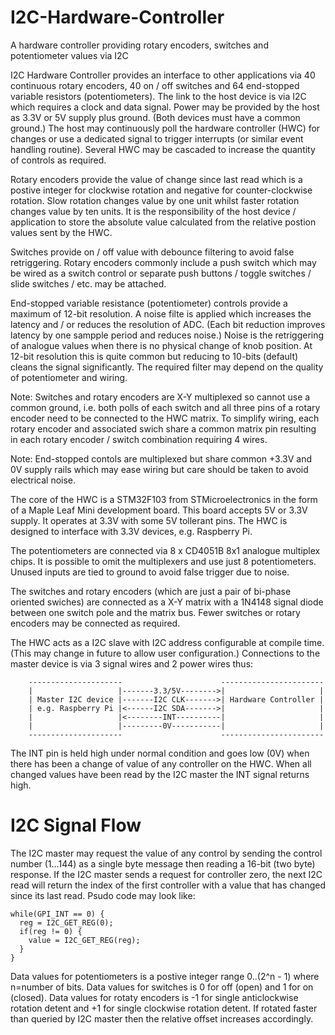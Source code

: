 # I2C-Hardware-Controller
A hardware controller providing rotary encoders, switches and potentiometer values via I2C

I2C Hardware Controller provides an interface to other applications via 40 continuous rotary encoders, 40 on / off switches and 64 end-stopped variable resistors (potentiometers). The link to the host device is via I2C which requires a clock and data signal. Power may be provided by the host as 3.3V or 5V supply plus ground. (Both devices must have a common ground.) The host may continuously poll the hardware controller (HWC) for changes or use a dedicated signal to trigger interrupts (or similar event handling routine). Several HWC may be cascaded to increase the quantity of controls as required.

Rotary encoders provide the value of change since last read which is a postive integer for clockwise rotation and negative for counter-clockwise rotation. Slow rotation changes value by one unit whilst faster rotation changes value by ten units. It is the responsibility of the host device / application to store the absolute value calculated from the relative postion values sent by the HWC.

Switches provide on / off value with debounce filtering to avoid false retriggering. Rotary encoders commonly include a push switch which may be wired as a switch control or separate push buttons / toggle switches / slide switches / etc. may be attached.

End-stopped variable resistance (potentiometer) controls provide a maximum of 12-bit resolution. A noise filte is applied which increases the latency and / or reduces the resolution of ADC. (Each bit reduction improves latency by one sampple period and reduces noise.) Noise is the retriggering of analogue values when there is no physical change of knob position. At 12-bit resolution this is quite common but reducing to 10-bits (default) cleans the signal significantly. The required filter may depend on the quality of potentiometer and wiring.

Note: Switches and rotary encoders are X-Y multiplexed so cannot use a common ground, i.e. both polls of each switch and all three pins of a rotary encoder need to be connected to the HWC matrix. To simplify wiring, each rotary encoder and associated swich share a common matrix pin resulting in each rotary encoder / switch combination requiring 4 wires.

Note: End-stopped contols are multiplexed but share common +3.3V and 0V supply rails which may ease wiring but care should be taken to avoid electrical noise.

The core of the HWC is a STM32F103 from STMicroelectronics in the form of a Maple Leaf Mini development board. This board accepts 5V or 3.3V supply. It operates at 3.3V with some 5V tollerant pins. The HWC is designed to interface with 3.3V devices, e.g. Raspberry Pi.

The potentiometers are connected via 8 x CD4051B 8x1 analogue multiplex chips. It is possible to omit the multiplexers and use just 8 potentiometers. Unused inputs are tied to ground to avoid false trigger due to noise.

The switches and rotary encoders (which are just a pair of bi-phase oriented swiches) are connected as a X-Y matrix with a 1N4148 signal diode between one switch pole and the matrix bus. Fewer switches or rotary encoders may be connected as required.

The HWC acts as a I2C slave with I2C address configurable at compile time. (This may change in future to allow user configuration.) Connections to the master device is via 3 signal wires and 2 power wires thus:

        ---------------------                      -----------------------
        |                   |-------3.3/5V-------->|                     |
        | Master I2C device |-------I2C CLK------->| Hardware Controller |
        | e.g. Raspberry Pi |<------I2C SDA------->|                     |
        |                   |<--------INT----------|                     |
        |                   |---------0V-----------|                     |
        ---------------------                      -----------------------

The INT pin is held high under normal condition and goes low (0V) when there has been a change of value of any controller on the HWC. When all changed values have been read by the I2C master the INT signal returns high.

# I2C Signal Flow

The I2C master may request the value of any control by sending the control number (1...144) as a single byte message then reading a 16-bit (two byte) response. If the I2C master sends a request for controller zero, the next I2C read will return the index of the first controller with a value that has changed since its last read. Psudo code may look like:

```
while(GPI_INT == 0) {
  reg = I2C_GET_REG(0);
  if(reg != 0) {
    value = I2C_GET_REG(reg);
  }
}
```

Data values for potentiometers is a postive integer range 0..(2^n - 1) where n=number of bits.
Data values for switches is 0 for off (open) and 1 for on (closed).
Data values for rotaty encoders is -1 for single anticlockwise rotation detent and +1 for single clockwise rotation detent. If rotated faster than queried by I2C master then the relative offset increases accordingly.
